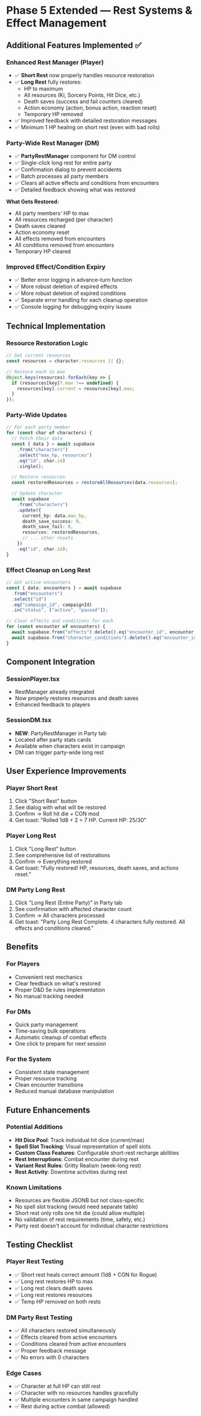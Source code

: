 # Phase 5 Extended — Rest Systems & Effect Management

## Additional Features Implemented ✅

### Enhanced Rest Manager (Player)
- ✅ **Short Rest** now properly handles resource restoration
- ✅ **Long Rest** fully restores:
  - HP to maximum
  - All resources (Ki, Sorcery Points, Hit Dice, etc.)
  - Death saves (success and fail counters cleared)
  - Action economy (action, bonus action, reaction reset)
  - Temporary HP removed
- ✅ Improved feedback with detailed restoration messages
- ✅ Minimum 1 HP healing on short rest (even with bad rolls)

### Party-Wide Rest Manager (DM)
- ✅ **PartyRestManager** component for DM control
- ✅ Single-click long rest for entire party
- ✅ Confirmation dialog to prevent accidents
- ✅ Batch processes all party members
- ✅ Clears all active effects and conditions from encounters
- ✅ Detailed feedback showing what was restored

**What Gets Restored:**
- All party members' HP to max
- All resources recharged (per character)
- Death saves cleared
- Action economy reset
- All effects removed from encounters
- All conditions removed from encounters
- Temporary HP cleared

### Improved Effect/Condition Expiry
- ✅ Better error logging in advance-turn function
- ✅ More robust deletion of expired effects
- ✅ More robust deletion of expired conditions
- ✅ Separate error handling for each cleanup operation
- ✅ Console logging for debugging expiry issues

## Technical Implementation

### Resource Restoration Logic
```typescript
// Get current resources
const resources = character.resources || {};

// Restore each to max
Object.keys(resources).forEach(key => {
  if (resources[key]?.max !== undefined) {
    resources[key].current = resources[key].max;
  }
});
```

### Party-Wide Updates
```typescript
// For each party member
for (const char of characters) {
  // Fetch their data
  const { data } = await supabase
    .from("characters")
    .select("max_hp, resources")
    .eq("id", char.id)
    .single();

  // Restore resources
  const restoredResources = restoreAllResources(data.resources);

  // Update character
  await supabase
    .from("characters")
    .update({
      current_hp: data.max_hp,
      death_save_success: 0,
      death_save_fail: 0,
      resources: restoredResources,
      // ... other resets
    })
    .eq("id", char.id);
}
```

### Effect Cleanup on Long Rest
```typescript
// Get active encounters
const { data: encounters } = await supabase
  .from("encounters")
  .select("id")
  .eq("campaign_id", campaignId)
  .in("status", ["active", "paused"]);

// Clear effects and conditions for each
for (const encounter of encounters) {
  await supabase.from("effects").delete().eq("encounter_id", encounter.id);
  await supabase.from("character_conditions").delete().eq("encounter_id", encounter.id);
}
```

## Component Integration

### SessionPlayer.tsx
- RestManager already integrated
- Now properly restores resources and death saves
- Enhanced feedback to players

### SessionDM.tsx
- **NEW**: PartyRestManager in Party tab
- Located after party stats cards
- Available when characters exist in campaign
- DM can trigger party-wide long rest

## User Experience Improvements

### Player Short Rest
1. Click "Short Rest" button
2. See dialog with what will be restored
3. Confirm → Roll hit die + CON mod
4. Get toast: "Rolled 1d8 + 2 = 7 HP. Current HP: 25/30"

### Player Long Rest
1. Click "Long Rest" button
2. See comprehensive list of restorations
3. Confirm → Everything restored
4. Get toast: "Fully restored! HP, resources, death saves, and actions reset."

### DM Party Long Rest
1. Click "Long Rest (Entire Party)" in Party tab
2. See confirmation with affected character count
3. Confirm → All characters processed
4. Get toast: "Party Long Rest Complete. 4 characters fully restored. All effects and conditions cleared."

## Benefits

### For Players
- Convenient rest mechanics
- Clear feedback on what's restored
- Proper D&D 5e rules implementation
- No manual tracking needed

### For DMs
- Quick party management
- Time-saving bulk operations
- Automatic cleanup of combat effects
- One click to prepare for next session

### For the System
- Consistent state management
- Proper resource tracking
- Clean encounter transitions
- Reduced manual database manipulation

## Future Enhancements

### Potential Additions
- **Hit Dice Pool**: Track individual hit dice (current/max)
- **Spell Slot Tracking**: Visual representation of spell slots
- **Custom Class Features**: Configurable short-rest recharge abilities
- **Rest Interruptions**: Combat encounter during rest
- **Variant Rest Rules**: Gritty Realism (week-long rest)
- **Rest Activity**: Downtime activities during rest

### Known Limitations
- Resources are flexible JSONB but not class-specific
- No spell slot tracking (would need separate table)
- Short rest only rolls one hit die (could allow multiple)
- No validation of rest requirements (time, safety, etc.)
- Party rest doesn't account for individual character restrictions

## Testing Checklist

### Player Rest Testing
- ✅ Short rest heals correct amount (1d8 + CON for Rogue)
- ✅ Long rest restores HP to max
- ✅ Long rest clears death saves
- ✅ Long rest restores resources
- ✅ Temp HP removed on both rests

### DM Party Rest Testing
- ✅ All characters restored simultaneously
- ✅ Effects cleared from active encounters
- ✅ Conditions cleared from active encounters  
- ✅ Proper feedback message
- ✅ No errors with 0 characters

### Edge Cases
- ✅ Character at full HP can still rest
- ✅ Character with no resources handles gracefully
- ✅ Multiple encounters in same campaign handled
- ✅ Rest during active combat (allowed)
